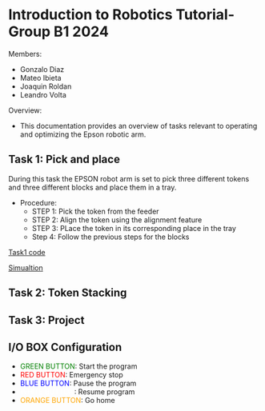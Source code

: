 # Introduction to Robotics Tutorial- Group B1 2024

Members: 
- Gonzalo Diaz
- Mateo Ibieta
- Joaquin Roldan
- Leandro Volta


Overview:
- This documentation provides an overview of tasks relevant to operating and optimizing the Epson robotic arm.


## Task 1: Pick and place

During this task the EPSON robot arm is set to pick three different tokens and three different blocks and place them in a tray.

  - Procedure:
    - STEP 1: Pick the token from the feeder
    - STEP 2: Align the token using the alignment feature
    - STEP 3: PLace the token in its corresponding place in the tray
    - Step 4: Follow the previous steps for the blocks


[Task1 code](CODES/task1.txt)

[Simualtion](CODES/simulations.md)




## Task 2: Token Stacking

## Task 3: Project

## I/O BOX Configuration
  - <span style="color: green;">GREEN BUTTON</span>: Start the program
  - <span style="color: RED;">RED BUTTON</span>: Emergency stop
  - <span style="color: blue;">BLUE BUTTON</span>: Pause the program
  - <span style="color: white;">WHITE BUTTON</span>: Resume program
  - <span style="color: orange;">ORANGE BUTTON</span>: Go home
